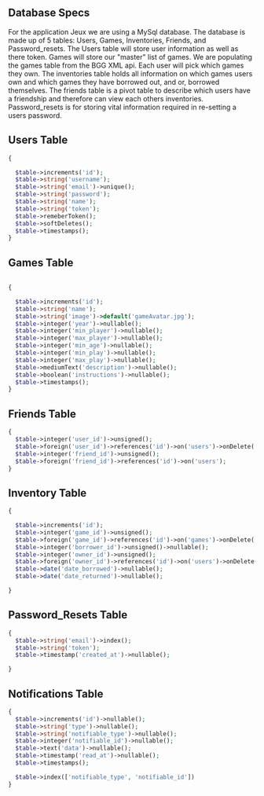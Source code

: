 ## Database Specs

For the application Jeux we are using a MySql database.  The database is made up of 5 tables: Users, Games, Inventories, Friends, and Password_resets. The Users table will store user information as well as there token.  Games will store our "master" list of games.  We are populating the games table from the BGG XML api.  Each user will pick which games they own.  The inventories table holds all information on which games users own and which games they have borrowed out, and or, borrowed themselves.  The friends table is a pivot table to describe which users have a friendship and therefore can view each others inventories.  Password_resets is for storing vital information required in re-setting a users password.

## Users Table
```Php
{

  $table->increments('id');
  $table->string('username');
  $table->string('email')->unique();
  $table->string('password');
  $table->string('name');
  $table->string('token');
  $table->remeberToken();
  $table->softDeletes();
  $table->timestamps();
}
```
## Games Table
```Php

{

  $table->increments('id');
  $table->string('name');
  $table->string('image')->default('gameAvatar.jpg');
  $table->integer('year')->nullable();
  $table->integer('min_player')->nullable();
  $table->integer('max_player')->nullable();
  $table->integer('min_age')->nullable();
  $table->integer('min_play')->nullable();
  $table->integer('max_play')->nullable();
  $table->mediumText('description')->nullable();
  $table->boolean('instructions')->nullable();
  $table->timestamps();
}
```

## Friends Table
```Php
{
  $table->integer('user_id')->unsigned();
  $table->foreign('user_id')->references('id')->on('users')->onDelete('cascade');
  $table->integer('friend_id')->unsigned();
  $table->foreign('friend_id')->references('id')->on('users');
}
```

## Inventory Table
```Php
{

  $table->increments('id');
  $table->integer('game_id')->unsigned();
  $table->foreign('game_id')->references('id')->on('games')->onDelete('cascade');
  $table->integer('borrower_id')->unsigned()->nullable();
  $table->integer('owner_id')->unsigned();
  $table->foreign('owner_id')->references('id')->on('users')->onDelete('cascade');
  $table->date('date_borrowed')->nullable();
  $table->date('date_returned')->nullable();

}
```
## Password_Resets Table
``` Php
{
  $table->string('email')->index();
  $table->string('token');
  $table->timestamp('created_at')->nullable();

}
```
## Notifications Table
``` Php
{
  $table->increments('id')->nullable();
  $table->string('type')->nullable();
  $table->string('notifiable_type')->nullable();
  $table->integer('notifiable_id')->nullable();
  $table->text('data')->nullable();
  $table->timestamp('read_at')->nullable();
  $table->timestamps();

  $table->index(['notifiable_type', 'notifiable_id'])
}
